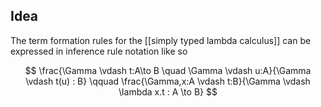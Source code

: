 ## Idea

The term formation rules for the [[simply typed lambda calculus]] can be expressed in inference rule notation like so

$$
\frac{\Gamma \vdash t:A\to B \quad \Gamma \vdash u:A}{\Gamma \vdash t(u) : B}
\qquad
\frac{\Gamma,x:A \vdash t:B}{\Gamma \vdash \lambda x.t : A \to B}
$$

